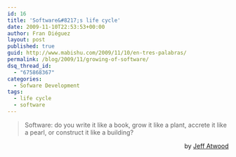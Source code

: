 ```yaml
---
id: 16
title: 'Software&#8217;s life cycle'
date: 2009-11-10T22:53:53+00:00
author: Fran Diéguez
layout: post
published: true
guid: http://www.mabishu.com/2009/11/10/en-tres-palabras/
permalink: /blog/2009/11/growing-of-software/
dsq_thread_id:
  - "675868367"
categories:
  - Sofware Development
tags:
  - life cycle
  - software
---
```

<blockquote>Software: do you write it like a book, grow it like a plant, accrete it like a pearl, or construct it like a building?</blockquote>
<span style="text-align: right; display:block; width:100%">by <a href="http://www.codinghorror.com/blog/archives/000987.html">Jeff Atwood</a><span>